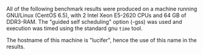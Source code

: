 All of the following benchmark results were produced on a machine
running GNU/Linux (CentOS 6.5), with 2 Intel Xeon E5-2620 CPUs and 64
GB of DDR3-RAM. The "guided self scheduling" option (-gss) was used
and execution was timed using the standard gnu `time` tool.

The hostname of this machine is "lucifer", hence the use of this
name in the results.
